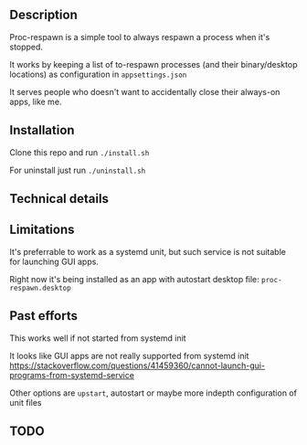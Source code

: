 ## Description

Proc-respawn is a simple tool to always respawn a process when it's stopped.

It works by keeping a list of to-respawn processes (and their binary/desktop locations) as configuration in `appsettings.json`

It serves people who doesn't want to accidentally close their always-on apps, like me.

## Installation

Clone this repo and run `./install.sh`

For uninstall just run `./uninstall.sh`

## Technical details
## Limitations

It's preferrable to work as a systemd unit, but such service is not suitable for launching GUI apps.

Right now it's being installed as an app with autostart desktop file: `proc-respawn.desktop`

## Past efforts 

This works well if not started from systemd init

It looks like GUI apps are not really supported from systemd init https://stackoverflow.com/questions/41459360/cannot-launch-gui-programs-from-systemd-service

Other options are `upstart`, autostart or maybe more indepth configuration of unit files

## TODO